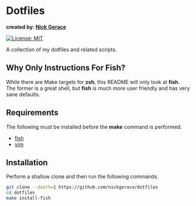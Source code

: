 # Dotfiles
**created by: [Nick Gerace](https://nickgerace.dev)**

[![License: MIT](https://img.shields.io/badge/License-MIT-yellow.svg)](https://opensource.org/licenses/MIT)

A collection of my dotfiles and related scripts.

## Why Only Instructions For Fish?

While there are Make targets for **zsh**, this README will only look at **fish**.
The former is a great shell, but **fish** is much more user friendly and has very sane defaults.

## Requirements

The following must be installed before the **make** command is performed.

- [fish](https://fishshell.com/)
- [vim](https://github.com/vim/vim)

## Installation

Perform a shallow clone and then run the following commands.

```bash
git clone --depth=1 https://github.com/nickgerace/dotfiles
cd dotfiles
make install-fish
```

